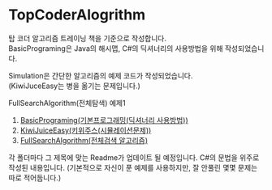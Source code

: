 # TopCoderAlogrithm

탑 코더 알고리즘 트레이닝 책을 기준으로 작성합니다.<br/>
BasicPrograming은 Java의 해시맵, C#의 딕셔너리의 사용방법을 위해 작성되었습니다.<br/>

Simulation은 간단한 알고리즘의 예제 코드가 작성되었습니다.
<br/>
(KiwiJuceEasy는 병을 옮기는 문제입니다.)
<br/>

FullSearchAlgorithm(전체탐색) 
예제1 
1. [BasicPrograming(기본프로그래밍(딕셔너리 사용방법))](https://github.com/JungSeongCheol/TIL/tree/master/Algorithm/TopCorderAlgorithm/BasicPrograming "BasicPrograming(기본프로그래밍(딕셔너리 사용방법)") 
2. [KiwiJuiceEasy(키위주스(시뮬레이션문제))](https://github.com/JungSeongCheol/TIL/tree/master/Algorithm/TopCorderAlgorithm/Simulation/KiwiJuce/KiwiJuiceEasy "KiwiJuiceEasy(키위주스)") 
3. [FullSearchAlgorithm(전체검색 알고리즘)](https://github.com/JungSeongCheol/TIL/tree/master/Algorithm/TopCorderAlgorithm/FullSearchAlgorithm/FullSearchAlgorithm "FullSearchAlgorithm (전체검색 알고리즘)") 

각 폴더마다 그 제목에 맞는 Readme가 업데이트 될 예정입니다.
C#의 문법을 위주로 작성된 내용입니다.
(기본적으로 자신이 푼 예제를 사용하지만, 잘 안풀린 몇몇 문제는 따로 적어둡니다.)
